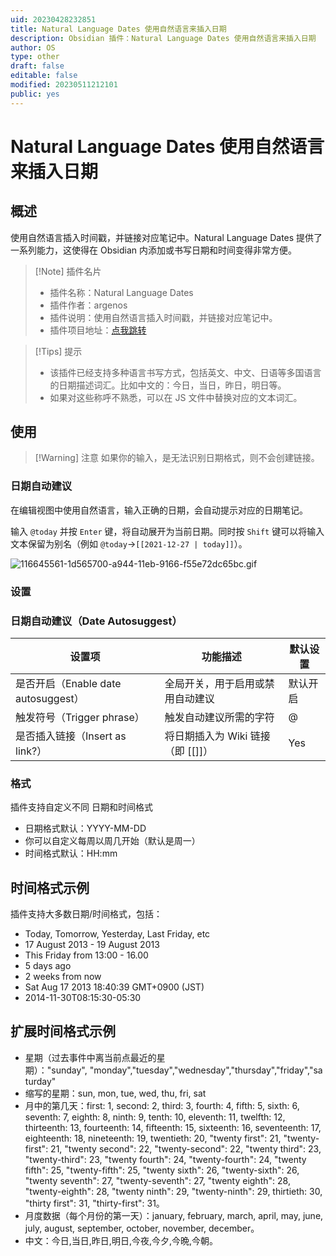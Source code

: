 ```yaml
---
uid: 20230428232851
title: Natural Language Dates 使用自然语言来插入日期
description: Obsidian 插件：Natural Language Dates 使用自然语言来插入日期
author: OS
type: other
draft: false
editable: false
modified: 20230511212101
public: yes
---
```


# Natural Language Dates 使用自然语言来插入日期

## 概述

使用自然语言插入时间戳，并链接对应笔记中。Natural Language Dates 提供了一系列能力，这使得在 Obsidian 内添加或书写日期和时间变得非常方便。

> [!Note] 插件名片
> - 插件名称：Natural Language Dates
> - 插件作者：argenos
> - 插件说明：使用自然语言插入时间戳，并链接对应笔记中。
> - 插件项目地址：[点我跳转](https://github.com/argenos/nldates-obsidian)

>[!Tips] 提示
>- 该插件已经支持多种语言书写方式，包括英文、中文、日语等多国语言的日期描述词汇。比如中文的：今日，当日，昨日，明日等。
>- 如果对这些称呼不熟悉，可以在 JS 文件中替换对应的文本词汇。

## 使用

>[!Warning] 注意
>如果你的输入，是无法识别日期格式，则不会创建链接。

### 日期自动建议

在编辑视图中使用自然语言，输入正确的日期，会自动提示对应的日期笔记。

输入 `@today` 并按 `Enter` 键，将自动展开为当前日期。同时按 `Shift` 键可以将输入文本保留为别名（例如 `@today`→`[[2021-12-27 | today]]`）。

![116645561-1d565700-a944-11eb-9166-f55e72dc65bc.gif](https://cdn.pkmer.cn/images/a7607c768ef450c1973411cf249a3aab_MD5.gif!pkmer)

### 设置

### 日期自动建议（Date Autosuggest）

| 设置项                              | 功能描述                             | 默认设置 |
| ----------------------------------- | ------------------------------------ | -------- |
| 是否开启（Enable date autosuggest） | 全局开关，用于启用或禁用自动建议     | 默认开启 |
| 触发符号（Trigger phrase）          | 触发自动建议所需的字符               | @        |
| 是否插入链接（Insert as link?）     | 将日期插入为 Wiki 链接（即 [[<date>]]） | Yes      |

### 格式

插件支持自定义不同 日期和时间格式

- 日期格式默认：YYYY-MM-DD
- 你可以自定义每周以周几开始（默认是周一）
- 时间格式默认：HH:mm

## 时间格式示例

插件支持大多数日期/时间格式，包括：

- Today, Tomorrow, Yesterday, Last Friday, etc
- 17 August 2013 - 19 August 2013
- This Friday from 13:00 - 16.00
- 5 days ago
- 2 weeks from now
- Sat Aug 17 2013 18:40:39 GMT+0900 (JST)
- 2014-11-30T08:15:30-05:30

## 扩展时间格式示例

- 星期（过去事件中离当前点最近的星期）："sunday", "monday","tuesday","wednesday","thursday","friday","saturday"
- 缩写的星期：sun, mon, tue, wed, thu, fri, sat
- 月中的第几天：first: 1, second: 2, third: 3, fourth: 4, fifth: 5, sixth: 6, seventh: 7, eighth: 8, ninth: 9, tenth: 10, eleventh: 11, twelfth: 12, thirteenth: 13, fourteenth: 14, fifteenth: 15, sixteenth: 16, seventeenth: 17, eighteenth: 18, nineteenth: 19, twentieth: 20, "twenty first": 21, "twenty-first": 21, "twenty second": 22, "twenty-second": 22, "twenty third": 23, "twenty-third": 23, "twenty fourth": 24, "twenty-fourth": 24, "twenty fifth": 25, "twenty-fifth": 25, "twenty sixth": 26, "twenty-sixth": 26, "twenty seventh": 27, "twenty-seventh": 27, "twenty eighth": 28, "twenty-eighth": 28, "twenty ninth": 29, "twenty-ninth": 29, thirtieth: 30, "thirty first": 31, "thirty-first": 31。
- 月度数据（每个月份的第一天）：january, february, march, april, may, june, july, august, september, october, november, december。
- 中文：今日,当日,昨日,明日,今夜,今夕,今晩,今朝。